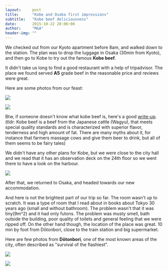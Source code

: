 ```yaml
---
layout:     post
title:      "Kobe and Osaka first impressions"
subtitle:   "Kobe beef deliciousness"
date:       2015-10-22 20:00:00
author:     "M&A"
header-img: ""
---
```


We checked out from our Kyoto apartment before 8am, and walked down to the station.
The plan was to drop the luggage in Osaka (30min from Kyoto), and then go to Kobe to try out the famous **Kobe beef**.

It didn't take us long to find a good restaurant with a help of tripadvisor. The place we found served **A5** grade beef in the reasonable price and reviews were great.

Here are some photos from our feast:

![](https://lh3.googleusercontent.com/-RqZStjABt8M/VijdQkTBedI/AAAAAAAAVe4/tP8TLEhvNFQ/s800-Ic42/20151022_113306.jpg)

![](https://lh3.googleusercontent.com/-giPL5LOcw3M/VijeTUBbP4I/AAAAAAAAVfc/BYa9tcmVtSw/s800-Ic42/20151022_113815.jpg)

Btw, if someone doesn't know what kobe beef is, here's a good [write-up](http://notesofnomads.com/kobe-beef/). (tldr: Kobe beef is a beef from the Japanese cattle (Wagyu), that meets special quality standards and is characterized with superior flavor, tenderness and high amount of fat. There are many myths about it, for instance that farmers massage cows and give them beer to drink, but all of them seems to be fairy tales)

We didn't have any other plans for Kobe, but we were close to the city hall and we read that it has an observation deck on the 24th floor so we went there to have a look on the harbour.

![](https://lh3.googleusercontent.com/-EeawzErkvFE/VijdQsxRRWI/AAAAAAAAVe4/UXopULrNkdY/s800-Ic42/20151022_132613.jpg)

After that, we returned to Osaka, and headed towards our new accommodation.

And here is not the brightest part of our trip so far. The room wasn't up to scratch.
It was a type of room that I read about in books about Tokyo 30 years ago (small and without bathroom). The problem wasn't that it was tiny(9m^2) and it had only futons. The problem was musty smell, bath outside the building, poor quality of toilets and general feeling that we were ripped off. On the other hand though, the location of the place was great. 10 min by foot from Dōtonbori, close to the train station and big supermarket.

Here are few photos from **Dōtonbori**, one of the most known areas of the city, often described as "survival of the flashiest".

![](https://lh3.googleusercontent.com/-fwc13SsU0dM/VijdQtkykMI/AAAAAAAAVe4/LuAjj63L8Bg/s800-Ic42/20151022_164337.jpg)

![](https://lh3.googleusercontent.com/-s-Gako2N6vY/VijdQvcj5QI/AAAAAAAAVe4/HzUw5famcG4/s800-Ic42/20151022_170330.jpg)

